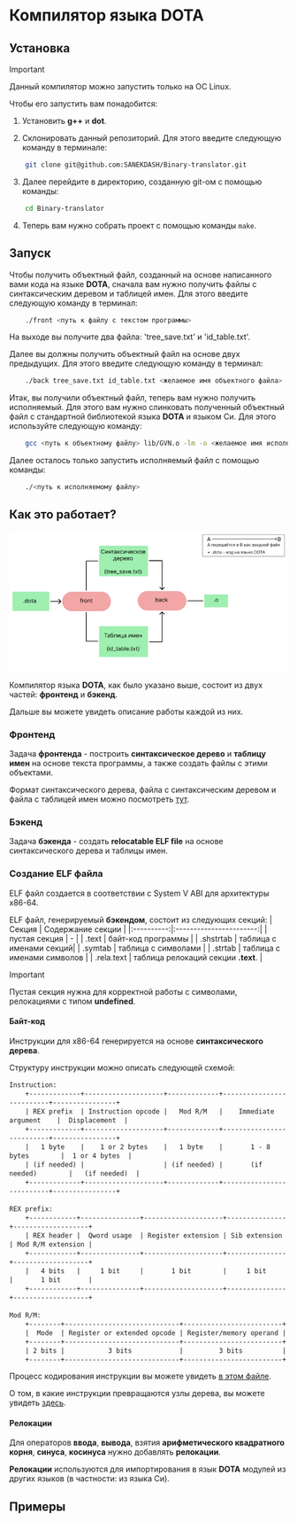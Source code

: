 # Компилятор языка DOTA
## Установка

> [!IMPORTANT]
> Данный компилятор можно запустить только на ОС Linux.

Чтобы его запустить вам понадобится:

1) Установить __g++__ и __dot__.

2) Склонировать данный репозиторий. Для этого введите следующую команду в терминале:
``` bash
    git clone git@github.com:SANEKDASH/Binary-translator.git
```
3) Далее перейдите в директорию, созданную git-ом с помощью команды:
``` bash
    cd Binary-translator
```
4) Теперь вам нужно собрать проект с помощью команды `make`.

## Запуск
Чтобы получить объектный файл, созданный на основе написанного вами кода на языке __DOTA__,
сначала вам нужно получить файлы с синтаксическим деревом и таблицей имен. Для этого введите
следующую команду в терминал:
``` bash
    ./front <путь к файлу с текстом программы>
```
На выходе вы получите два файла: 'tree_save.txt' и 'id_table.txt'.

Далее вы должны получить объектный файл на основе двух предыдущих.
Для этого введите следующую команду в терминал:
``` bash
    ./back tree_save.txt id_table.txt <желаемое имя объектного файла>
```

Итак, вы получили объектный файл, теперь вам нужно получить исполняемый.
Для этого вам нужно слинковать полученный объектный файл с стандартной библиотекой языка __DOTA__ и языком Си. Для этого используйте следующую команду:
``` bash
    gcc <путь к объектному файлу> lib/GVN.o -lm -o <желаемое имя исполняемого файла>
```

Далее осталось только запустить исполняемый файл с помощью команды:
``` bash
    ./<путь к исполняемому файлу>
```

## Как это работает?

![Alt text](readme_src/compile_scheme.jpg)

Компилятор языка __DOTA__, как было указано выше, состоит из двух частей: __фронтенд__ и __бэкенд__.

Дальше вы можете увидеть описание работы каждой из них.

### Фронтенд

Задача __фронтенда__ - построить __синтаксическое дерево__ и __таблицу имен__ на основе текста программы,
а также создать файлы с этими объектами.

Формат синтаксического дерева, файла с синтаксическим деревом и файла с таблицей имен
можно посмотреть [тут](https://github.com/Iprime111/LanguageStandart).

### Бэкенд

Задача __бэкенда__ - создать __relocatable ELF file__ на основе синтаксического дерева и таблицы имен.

### Создание ELF файла
ELF файл создается в соответствии с System V ABI для архитектуры x86-64.

ELF файл, генерируемый __бэкендом__, состоит из следующих секций:
|   Секция   |   Cодержание секции     |
|:----------:|:-----------------------:|
| пустая секция |     -                |
| .text      |  байт-код программы |
| .shstrtab  |  таблица с именами секций|
| .symtab    |  таблица с символами |
| .strtab    |  таблица с именами символов |
| .rela.text |  таблица релокаций секции __.text__. |

> [!IMPORTANT]
> Пустая секция нужна для корректной работы с символами, релокациями с типом __undefined__.

#### Байт-код
Инструкции для x86-64 генерируется на основе __синтаксического дерева__.

Структуру инструкции можно описать следующей схемой:
```
Instruction:
    +-------------+--------------------+-------------+--------------------------+----------------+
    | REX prefix  | Instruction opcode |   Mod R/M   |    Immediate argument    |  Displacement  |
    +-------------+--------------------+-------------+--------------------------+----------------+
    |   1 byte    |    1 or 2 bytes    |   1 byte    |       1 - 8 bytes        |  1 or 4 bytes  |
    | (if needed) |                    | (if needed) |       (if needed)        |   (if needed)  |
    +-------------+--------------------+-------------+--------------------------+----------------+

REX prefix:
    +------------+---------------+--------------------+---------------+-------------------+
    | REX header |  Qword usage  | Register extension | Sib extension | Mod R/M extension |
    +------------+---------------+--------------------+---------------+-------------------+
    |   4 bits   |     1 bit     |       1 bit        |     1 bit     |       1 bit       |
    +------------+---------------+--------------------+---------------+-------------------+

Mod R/M:
    +--------+-----------------------------+-------------------------+
    |  Mode  | Register or extended opcode | Register/memory operand |
    +--------+-----------------------------+-------------------------+
    | 2 bits |           3 bits            |         3 bits          |
    +--------+-----------------------------+-------------------------+

```

Процесс кодирования инструкции вы можете увидеть [в этом файле](https://github.com/SANEKDASH/Binary-translator/blob/main/Backend/instruction_encoding.cpp#L136).

О том, в какие инструкции превращаются узлы дерева, вы можете увидеть [здесь](https://github.com/SANEKDASH/Binary-translator/blob/main/Backend/backend.cpp#L870).

#### Релокации

Для операторов __ввода__, __вывода__, взятия __арифметического квадратного корня__, __синуса__, __косинуса__ нужно добавлять __релокации__.

__Релокации__ используются для импортирования в язык __DOTA__ модулей из других языков (в частности: из языка Си).

## Примеры
